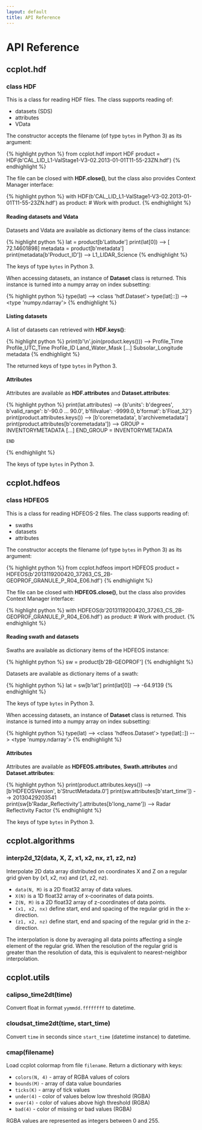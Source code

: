 ```yaml
---
layout: default
title: API Reference
---
```

API Reference
=============

ccplot.hdf
----------

### class HDF

This is a class for reading HDF files. The class supports reading
of:

* datasets (SDS)
* attributes
* VData

The constructor accepts the filename (of type `bytes` in Python 3) as its
argument:

{% highlight python %}
from ccplot.hdf import HDF
product = HDF(b'CAL_LID_L1-ValStage1-V3-02.2013-01-01T11-55-23ZN.hdf')
{% endhighlight %}

The file can be closed with **HDF.close()**, but the class also provides
Context Manager interface:

{% highlight python %}
with HDF(b'CAL_LID_L1-ValStage1-V3-02.2013-01-01T11-55-23ZN.hdf') as product:
    # Work with product.
{% endhighlight %}

#### Reading datasets and Vdata

Datasets and Vdata are available as dictionary items of the class instance:

{% highlight python %}
lat = product[b'Latitude']
print(lat[0])
--> [ 72.14601898]
metadata = product[b'metadata']
print(metadata[b'Product_ID'])
--> L1_LIDAR_Science
{% endhighlight %}

The keys of type `bytes` in Python 3.

When accessing datasets, an instance of **Dataset** class is returned.
This instance is turned into a numpy array on index subsetting:

{% highlight python %}
type(lat)
--> <class 'hdf.Dataset'>
type(lat[::])
--> <type 'numpy.ndarray'>
{% endhighlight %}

#### Listing datasets

A list of datasets can retrieved with **HDF.keys()**:

{% highlight python %}
print(b'\n'.join(product.keys()))
--> Profile_Time
    Profile_UTC_Time
    Profile_ID
    Land_Water_Mask
    [...]
    Subsolar_Longitude
    metadata
{% endhighlight %}

The returned keys of type `bytes` in Python 3.

#### Attributes

Attributes are available as **HDF.attributes** and **Dataset.attributes**:

{% highlight python %}
print(lat.attributes)
--> {b'units': b'degrees', b'valid_range': b'-90.0 ... 90.0', b'fillvalue': -9999.0, b'format': b'Float_32'}
print(product.attributes.keys())
--> [b'coremetadata', b'archivemetadata']
print(product.attributes[b'coremetadata'])
--> GROUP                  = INVENTORYMETADATA
    [...]
    END_GROUP              = INVENTORYMETADATA

    END
{% endhighlight %}

The keys of type `bytes` in Python 3.

ccplot.hdfeos
-------------

### class HDFEOS

This is a class for reading HDFEOS-2 files. The class supports reading
of:

* swaths
* datasets
* attributes

The constructor accepts the filename (of type `bytes` in Python 3) as its
argument:

{% highlight python %}
from ccplot.hdfeos import HDFEOS
product = HDFEOS(b'2013119200420_37263_CS_2B-GEOPROF_GRANULE_P_R04_E06.hdf')
{% endhighlight %}

The file can be closed with **HDFEOS.close()**, but the class also provides
Context Manager interface:

{% highlight python %}
with HDFEOS(b'2013119200420_37263_CS_2B-GEOPROF_GRANULE_P_R04_E06.hdf') as product:
    # Work with product.
{% endhighlight %}

#### Reading swath and datasets

Swaths are available as dictionary items of the HDFEOS instance:

{% highlight python %}
sw = product[b'2B-GEOPROF']
{% endhighlight %}

Datasets are available as dictionary items of a swath:

{% highlight python %}
lat = sw[b'lat']
print(lat[0])
--> -64.9139
{% endhighlight %}

The keys of type `bytes` in Python 3.

When accessing datasets, an instance of **Dataset** class is returned.
This instance is turned into a numpy array on index subsetting:

{% highlight python %}
type(lat)
--> <class 'hdfeos.Dataset'>
type(lat[::])
--> <type 'numpy.ndarray'>
{% endhighlight %}

#### Attributes

Attributes are available as **HDFEOS.attributes**,
**Swath.attributes** and **Dataset.attributes**:

{% highlight python %}
print(product.attributes.keys())
--> [b'HDFEOSVersion', b'StructMetadata.0']
print(sw.attributes[b'start_time'])
--> 20130429203541
print(sw[b'Radar_Reflectivity'].attributes[b'long_name'])
--> Radar Reflectivity Factor
{% endhighlight %}

The keys of type `bytes` in Python 3.

ccplot.algorithms
-----------------

### interp2d_12(data, X, Z, x1, x2, nx, z1, z2, nz)

Interpolate 2D data array distributed on coordinates
X and Z on a regular grid given by (x1, x2, nx) and (z1, z2, nz).

* `data(N, M)` is a 2D float32 array of data values.
* `X(N)` is a 1D float32 array of x-coorinates of data points.
* `Z(N, M)` is a 2D float32 array of z-coordinates of data points.
* `(x1, x2, nx)` define start, end and spacing of the regular grid
  in the x-direction.
* `(z1, x2, nz)` define start, end and spacing of the regular grid
  in the z-direction.

The interpolation is done by averaging all data points affecting a single
element of the regular grid. When the resolution of the regular grid
is greater than the resolution of data, this is equivalent to
nearest-neighbor interpolation.

ccplot.utils
------------

### calipso_time2dt(time)

Convert float in format `yymmdd.ffffffff` to datetime.

### cloudsat_time2dt(time, start_time)

Convert `time` in seconds since `start_time` (datetime instance) to datetime.

### cmap(filename)

Load ccplot colormap from file `filename`. Return a dictionary with keys:

* `colors(N, 4)` - array of RGBA values of colors
* `bounds(M)` - array of data value boundaries
* `ticks(K)` - array of tick values
* `under(4)` - color of values below low threshold (RGBA)
* `over(4)` - color of values above high threshold (RGBA)
* `bad(4)` - color of missing or bad values (RGBA)

RGBA values are represented as integers between 0 and 255.
